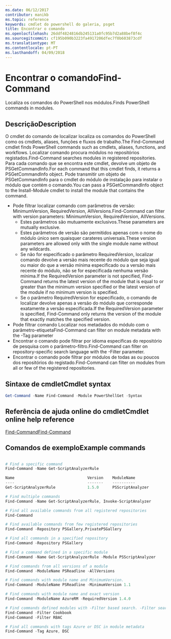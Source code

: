 ```yaml
---
ms.date: 06/12/2017
contributor: manikb
ms.topic: reference
keywords: cmdlet do powershell do galeria, psget
title: Encontrar o comando
ms.openlocfilehash: 26ddf4824816db245131a0fc95b7d2a88bef8f4c
ms.sourcegitcommit: cf195b090b3223fa4917206dfec7f0b603873cdf
ms.translationtype: MT
ms.contentlocale: pt-PT
ms.lasthandoff: 04/09/2018
---
```

# <a name="find-command"></a><span data-ttu-id="5a7f3-103">Encontrar o comando</span><span class="sxs-lookup"><span data-stu-id="5a7f3-103">Find-Command</span></span>

<span data-ttu-id="5a7f3-104">Localiza os comandos do PowerShell nos módulos.</span><span class="sxs-lookup"><span data-stu-id="5a7f3-104">Finds PowerShell commands in modules.</span></span>

## <a name="description"></a><span data-ttu-id="5a7f3-105">Descrição</span><span class="sxs-lookup"><span data-stu-id="5a7f3-105">Description</span></span>
<span data-ttu-id="5a7f3-106">O cmdlet do comando de localizar localiza os comandos do PowerShell como os cmdlets, aliases, funções e fluxos de trabalho.</span><span class="sxs-lookup"><span data-stu-id="5a7f3-106">The Find-Command cmdlet finds PowerShell commands such as cmdlets, aliases, functions, and workflows.</span></span> <span data-ttu-id="5a7f3-107">Localizar comando procura módulos no repositórios registados.</span><span class="sxs-lookup"><span data-stu-id="5a7f3-107">Find-Command searches modules in registered repositories.</span></span>
<span data-ttu-id="5a7f3-108">Para cada comando que se encontra este cmdlet, devolve um objeto de PSGetCommandInfo.</span><span class="sxs-lookup"><span data-stu-id="5a7f3-108">For each command that this cmdlet finds, it returns a PSGetCommandInfo object.</span></span> <span data-ttu-id="5a7f3-109">Pode transmitir um objeto de PSGetCommandInfo para o cmdlet do módulo de instalação para instalar o módulo que contém o comando.</span><span class="sxs-lookup"><span data-stu-id="5a7f3-109">You can pass a PSGetCommandInfo object to the Install-Module cmdlet to install the module that contains the command.</span></span>

- <span data-ttu-id="5a7f3-110">Pode filtrar localizar comando com parâmetros de versão: MinimumVersion, RequiredVersion, AllVersions.</span><span class="sxs-lookup"><span data-stu-id="5a7f3-110">Find-Command can filter with version parameters: MinimumVersion, RequiredVersion, AllVersions.</span></span>
  - <span data-ttu-id="5a7f3-111">Estes parâmetros são mutuamente exclusivos.</span><span class="sxs-lookup"><span data-stu-id="5a7f3-111">These parameters are mutually exclusive.</span></span>
  - <span data-ttu-id="5a7f3-112">Estes parâmetros de versão são permitidos apenas com o nome do módulo único sem quaisquer carateres universais.</span><span class="sxs-lookup"><span data-stu-id="5a7f3-112">These version parameters are allowed only with the single module name without any wildcards.</span></span>
  - <span data-ttu-id="5a7f3-113">Se não for especificado o parâmetro RequiredVersion, localizar comando devolve a versão mais recente do módulo que seja igual ou maior do que a versão mínima especificado ou a versão mais recente do módulo, não se for especificada nenhuma versão mínima.</span><span class="sxs-lookup"><span data-stu-id="5a7f3-113">If the RequiredVersion parameter is not specified, Find-Command returns the latest version of the module that is equal to or greater than the minimum version specified or the latest version of the module if no minimum version is specified.</span></span>
  - <span data-ttu-id="5a7f3-114">Se o parâmetro RequiredVersion for especificado, o comando de localizar devolve apenas a versão do módulo que corresponde exatamente a versão especificada.</span><span class="sxs-lookup"><span data-stu-id="5a7f3-114">If the RequiredVersion parameter is specified, Find-Command only returns the version of the module that exactly matches the specified version.</span></span>
- <span data-ttu-id="5a7f3-115">Pode filtrar comando Localizar nos metadados do módulo com o parâmetro-etiqueta</span><span class="sxs-lookup"><span data-stu-id="5a7f3-115">Find-Command can filter on module metadata with the -Tag parameter</span></span>
- <span data-ttu-id="5a7f3-116">Encontrar o comando pode filtrar por idioma específicas do repositório de pesquisa com o parâmetro-filtro.</span><span class="sxs-lookup"><span data-stu-id="5a7f3-116">Find-Command can filter on repository-specific search language with the -Filter parameter.</span></span>
- <span data-ttu-id="5a7f3-117">Encontrar o comando pode filtrar por módulos de todas as ou poucos dos repositórios do registado.</span><span class="sxs-lookup"><span data-stu-id="5a7f3-117">Find-Command can filter on modules from all or few of the registered repositories.</span></span>

## <a name="cmdlet-syntax"></a><span data-ttu-id="5a7f3-118">Sintaxe de cmdlet</span><span class="sxs-lookup"><span data-stu-id="5a7f3-118">Cmdlet syntax</span></span>
```powershell
Get-Command -Name Find-Command -Module PowerShellGet -Syntax
```

## <a name="cmdlet-online-help-reference"></a><span data-ttu-id="5a7f3-119">Referência de ajuda online do cmdlet</span><span class="sxs-lookup"><span data-stu-id="5a7f3-119">Cmdlet online help reference</span></span>

[<span data-ttu-id="5a7f3-120">Find-Command</span><span class="sxs-lookup"><span data-stu-id="5a7f3-120">Find-Command</span></span>](http://go.microsoft.com/fwlink/?LinkId=733636)

## <a name="example-commands"></a><span data-ttu-id="5a7f3-121">Comandos de exemplo</span><span class="sxs-lookup"><span data-stu-id="5a7f3-121">Example commands</span></span>
```powershell

# Find a specific command
Find-Command -Name Get-ScriptAnalyzerRule

Name                                Version    ModuleName                          Repository
----                                -------    ----------                          ----------
Get-ScriptAnalyzerRule              1.5.0      PSScriptAnalyzer                    PSGallery

# Find multiple commands
Find-Command -Name Get-ScriptAnalyzerRule, Invoke-ScriptAnalyzer

# Find all available commands from all registered repositories
Find-Command

# Find available commands from few registered repositories
Find-Command -Repository PSGallery,PrivatePSGallery

# Find all commands in a specified repository
Find-Command -Repository PSGallery

# Find a command defined in a specific module
Find-Command -Name Get-ScriptAnalyzerRule -Module PSScriptAnalyzer

# Find commands from all versions of a module
Find-Command -ModuleName PSReadline -AllVersions

# Find commands with module name and MinimumVersion.
Find-Command -ModuleName PSReadline -MinimumVersion 1.1

# Find commands with module name and exact version
Find-Command -ModuleName AzureRM -RequiredVersion 1.4.0

# Find commands defined modules with -Filter based search. -Filter searches in description and module names
Find-Command -Filter Cookbook
Find-Command -Filter RBAC

# Find all commands with tags Azure or DSC in module metadata
Find-Command -Tag Azure, DSC

```